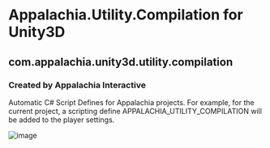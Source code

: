 # Appalachia.Utility.Compilation for Unity3D
## com.appalachia.unity3d.utility.compilation
### Created by Appalachia Interactive

Automatic C# Script Defines for Appalachia projects.  For example, for the current project, a scripting define APPALACHIA_UTILITY_COMPILATION will be added to the player settings.

![image](https://user-images.githubusercontent.com/18542093/117066046-3e2cfc80-acf6-11eb-8cf3-4085d7de35e2.png)

